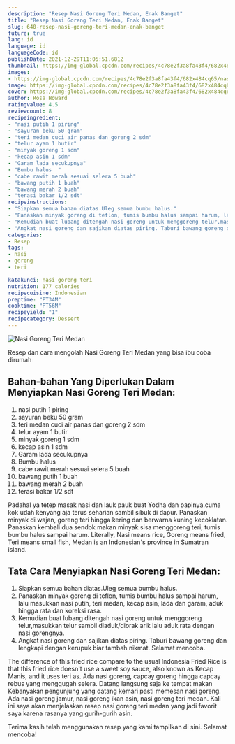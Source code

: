 ```yaml
---
description: "Resep Nasi Goreng Teri Medan, Enak Banget"
title: "Resep Nasi Goreng Teri Medan, Enak Banget"
slug: 640-resep-nasi-goreng-teri-medan-enak-banget
future: true
lang: id
language: id
languageCode: id
publishDate: 2021-12-29T11:05:51.681Z 
thumbnail: https://img-global.cpcdn.com/recipes/4c78e2f3a8fa43f4/682x484cq65/nasi-goreng-teri-medan-foto-resep-utama.png
images:
- https://img-global.cpcdn.com/recipes/4c78e2f3a8fa43f4/682x484cq65/nasi-goreng-teri-medan-foto-resep-utama.png
image: https://img-global.cpcdn.com/recipes/4c78e2f3a8fa43f4/682x484cq65/nasi-goreng-teri-medan-foto-resep-utama.png
cover: https://img-global.cpcdn.com/recipes/4c78e2f3a8fa43f4/682x484cq65/nasi-goreng-teri-medan-foto-resep-utama.png
author: Rosa Howard
ratingvalue: 4.5
reviewcount: 8
recipeingredient:
- "nasi putih 1 piring"
- "sayuran beku 50 gram"
- "teri medan cuci air panas dan goreng 2 sdm"
- "telur ayam 1 butir"
- "minyak goreng 1 sdm"
- "kecap asin 1 sdm"
- "Garam lada secukupnya"
- "Bumbu halus  "
- "cabe rawit merah sesuai selera 5 buah"
- "bawang putih 1 buah"
- "bawang merah 2 buah"
- "terasi bakar 1/2 sdt"
recipeinstructions:
- "Siapkan semua bahan diatas.Uleg semua bumbu halus."
- "Panaskan minyak goreng di teflon, tumis bumbu halus sampai harum, lalu masukkan nasi putih, teri medan, kecap asin, lada dan garam, aduk hingga rata dan koreksi rasa."
- "Kemudian buat lubang ditengah nasi goreng untuk menggoreng telur,masukkan telur sambil diaduk/diorak arik lalu aduk rata dengan nasi gorengnya."
- "Angkat nasi goreng dan sajikan diatas piring. Taburi bawang goreng dan lengkapi dengan kerupuk biar tambah nikmat. Selamat mencoba."
categories:
- Resep
tags:
- nasi
- goreng
- teri

katakunci: nasi goreng teri 
nutrition: 177 calories
recipecuisine: Indonesian
preptime: "PT34M"
cooktime: "PT56M"
recipeyield: "1"
recipecategory: Dessert
---
```



![Nasi Goreng Teri Medan](https://img-global.cpcdn.com/recipes/4c78e2f3a8fa43f4/682x484cq65/nasi-goreng-teri-medan-foto-resep-utama.png)

Resep dan cara mengolah  Nasi Goreng Teri Medan yang bisa ibu coba dirumah

<!--inarticleads1-->

## Bahan-bahan Yang Diperlukan Dalam Menyiapkan Nasi Goreng Teri Medan:

1. nasi putih 1 piring
1. sayuran beku 50 gram
1. teri medan cuci air panas dan goreng 2 sdm
1. telur ayam 1 butir
1. minyak goreng 1 sdm
1. kecap asin 1 sdm
1. Garam lada secukupnya
1. Bumbu halus  
1. cabe rawit merah sesuai selera 5 buah
1. bawang putih 1 buah
1. bawang merah 2 buah
1. terasi bakar 1/2 sdt

Padahal ya tetep masak nasi dan lauk pauk buat Yodha dan papinya.cuma kok udah kenyang aja terus seharian sambil sibuk di dapur. Panaskan minyak di wajan, goreng teri hingga kering dan berwarna kuning kecoklatan. Panaskan kembali dua sendok makan minyak sisa menggoreng teri, tumis bumbu halus sampai harum. Literally, Nasi means rice, Goreng means fried, Teri means small fish, Medan is an Indonesian&#39;s province in Sumatran island. 

<!--inarticleads2-->

## Tata Cara Menyiapkan Nasi Goreng Teri Medan:

1. Siapkan semua bahan diatas.Uleg semua bumbu halus.
1. Panaskan minyak goreng di teflon, tumis bumbu halus sampai harum, lalu masukkan nasi putih, teri medan, kecap asin, lada dan garam, aduk hingga rata dan koreksi rasa.
1. Kemudian buat lubang ditengah nasi goreng untuk menggoreng telur,masukkan telur sambil diaduk/diorak arik lalu aduk rata dengan nasi gorengnya.
1. Angkat nasi goreng dan sajikan diatas piring. Taburi bawang goreng dan lengkapi dengan kerupuk biar tambah nikmat. Selamat mencoba.


The difference of this fried rice compare to the usual Indonesia Fried Rice is that this fried rice doesn&#39;t use a sweet soy sauce, also known as Kecap Manis, and it uses teri as. Ada nasi goreng, capcay goreng hingga capcay rebus yang menggugah selera. Datang langsung saja ke tempat makan Kebanyakan pengunjung yang datang kemari pasti memesan nasi goreng. Ada nasi goreng jamur, nasi goreng ikan asin, nasi goreng teri medan. Kali ini saya akan menjelaskan resep nasi goreng teri medan yang jadi favorit saya karena rasanya yang gurih-gurih asin. 

Terima kasih telah menggunakan resep yang kami tampilkan di sini. Selamat mencoba!
